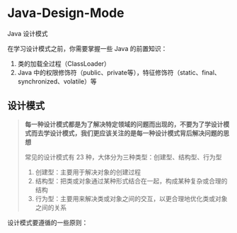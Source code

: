 # Java-Design-Mode
Java 设计模式

在学习设计模式之前，你需要掌握一些 Java 的前置知识：
1. 类的加载全过程（ClassLoader）
2. Java 中的权限修饰符（public、private等），特征修饰符（static、final、synchronized、volatile）等

## 设计模式

> **每一种设计模式都是为了解决特定领域的问题而出现的，不要为了学设计模式而去学设计模式，我们更应该关注的是每一种设计模式背后解决问题的思想**
>
> 常见的设计模式有 23 种，大体分为三种类型：创建型、结构型、行为型
> 1. 创建型：主要用于解决对象的创建过程
> 2. 结构型：把类或对象通过某种形式结合在一起，构成某种复杂或合理的结构
> 3. 行为型：主要用来解决类或对象之间的交互，以更合理地优化类或对象之间的关系

设计模式要遵循的一些原则： 
